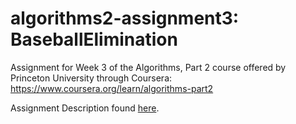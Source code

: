# algorithms2-assignment3: BaseballElimination
Assignment for Week 3 of the Algorithms, Part 2 course offered by Princeton University through Coursera: https://www.coursera.org/learn/algorithms-part2

Assignment Description found [here](https://coursera.cs.princeton.edu/algs4/assignments/baseball/specification.php).
